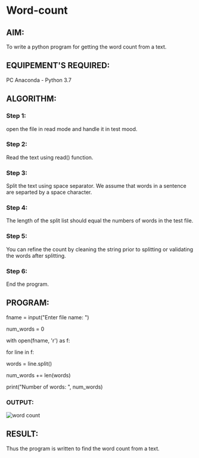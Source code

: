 # Word-count
## AIM:
To write a python program for getting the word count from a text.
## EQUIPEMENT'S REQUIRED: 
PC
Anaconda - Python 3.7
## ALGORITHM: 
### Step 1:
open the file in read mode and handle it in test mood.

### Step 2: 
 Read the text using read() function.
### Step 3: 
Split the text using space separator. We assume that words in a sentence are separted by a
space character.
### Step 4:  
The length of the split list should equal the numbers of words in the test file.

### Step 5: 
You can refine the count by cleaning the string prior to splitting or validating the words
after splitting.

### Step 6: 
End the program.


## PROGRAM:
fname = input("Enter file name: ")

num_words = 0

with open(fname, 'r') as f:

for line in f:

words = line.split()

num_words += len(words)

print("Number of words: ", num_words)

### OUTPUT:
![word count](https://user-images.githubusercontent.com/119477817/215099841-49e1a536-717a-4da5-9e2f-8408c0b46017.png)


## RESULT:
Thus the program is written to find the word count from a text.
